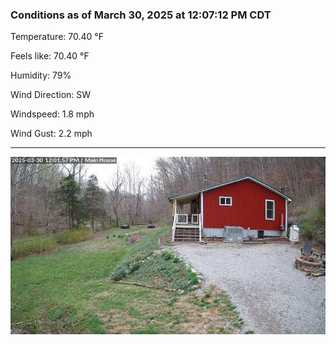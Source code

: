 ### Conditions as of March 30, 2025 at 12:07:12 PM CDT 

Temperature: 70.40 &deg;F

Feels like: 70.40 &deg;F

Humidity: 79%

Wind Direction: SW

Windspeed: 1.8 mph

Wind Gust: 2.2 mph

---

<img src="./images/latest.jpeg"/>

